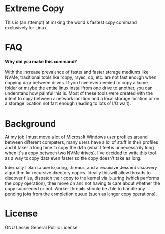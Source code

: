 Extreme Copy
===

This is (an attempt) at making the world's fastest copy command exclusively for Linux.

FAQ
===

#### Why did you make this command?
With the increase prevalence of faster and faster storage mediums like NVMe, traditional tools like rcopy, rsync, cp, etc. are not fast enough when copying data between drives. If you have ever needed to copy a home folder or maybe the entire linux install from one drive to another, you can understand how painful this is. Most of these tools were created with the intent to copy between a network location and a local storage location or on a storage location not fast enough (leading to lots of I/O wait).


Background
===

At my job I must move a lot of Microsoft Windows user profiles around between different computers, many users have a lot of stuff in their profiles and it takes a long time to copy the data (what I feel is unnecessarily long when it's a copy between two NVMe drives). I've decided to write this tool as a way to copy data even faster so the copy doesn't take as long. 

Internally I plan to use io\_uring, threads, and a recursive descent discovery algorithm for recursive directory copies. Ideally this will allow threads to discover files, dispatch their copy to the kernel via io_uring (which performs the copy operation), then move on and not having to care about whether the copy succeeded or not. Worker threads should be able to handle any pending jobs from the completion queue (such as longer copy operations).


License
===

GNU Lesser General Public License
